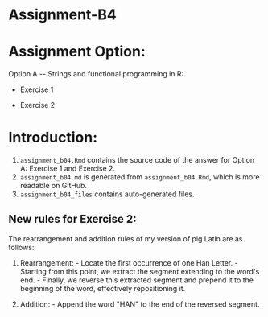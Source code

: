 # Assignment-B4

# Assignment Option:

Option A -- Strings and functional programming in R:

-   Exercise 1

-   Exercise 2

# Introduction:

1.  `assignment_b04.Rmd` contains the source code of the answer for Option A: Exercise 1 and Exercise 2.
2.  `assignment_b04.md` is generated from `assignment_b04.Rmd`, which is more readable on GitHub.
3.  `assignment_b04_files` contains auto-generated files.

## New rules for Exercise 2:

The rearrangement and addition rules of my version of pig Latin are as follows:

1. Rearrangement:
                  - Locate the first occurrence of one Han Letter.
                  - Starting from this point, we extract the segment extending to the word's end.
                  - Finally, we reverse this extracted segment and prepend it to the beginning of the word, effectively repositioning it.

2. Addition:
                  - Append the word "HAN" to the end of the reversed segment. 
